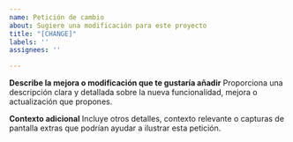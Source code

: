 ```yaml
---
name: Petición de cambio
about: Sugiere una modificación para este proyecto
title: "[CHANGE]"
labels: ''
assignees: ''

---
```


**Describe la mejora o modificación que te gustaría añadir**
Proporciona una descripción clara y detallada sobre la nueva funcionalidad, mejora o actualización que propones.

**Contexto adicional**
Incluye otros detalles, contexto relevante o capturas de pantalla extras que podrían ayudar a ilustrar esta petición.